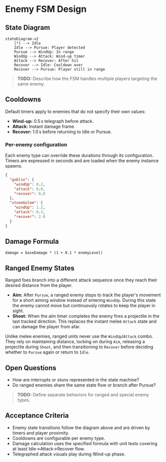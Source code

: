 # Enemy FSM Design

## State Diagram
```mermaid
stateDiagram-v2
    [*] --> Idle
    Idle --> Pursue: Player detected
    Pursue --> WindUp: In range
    WindUp --> Attack: Wind-up timer
    Attack --> Recover: After hit
    Recover --> Idle: Cooldown over
    Recover --> Pursue: Player still in range
```

> **TODO:** Describe how the FSM handles multiple players targeting the same enemy.

## Cooldowns
Default timers apply to enemies that do not specify their own values:

- **Wind-up:** 0.5 s telegraph before attack.
- **Attack:** Instant damage frame.
- **Recover:** 1.0 s before returning to Idle or Pursue.

### Per-enemy configuration
Each enemy type can override these durations through its configuration. Timers
are expressed in seconds and are loaded when the enemy instance spawns.

```json
{
  "goblin": {
    "windUp": 0.2,
    "attack": 0.0,
    "recover": 0.8
  },
  "stoneGolem": {
    "windUp": 1.2,
    "attack": 0.3,
    "recover": 2.0
  }
}
```

## Damage Formula
`damage = baseDamage * (1 + 0.1 * enemyLevel)`

## Ranged Enemy States
Ranged foes branch into a different attack sequence once they reach
their desired distance from the player.

- **Aim:** After `Pursue`, a ranged enemy stops to track the player's
  movement for a short aiming window instead of entering `WindUp`. During
  this state the enemy cannot move but continuously rotates to keep the
  player in sight.
- **Shoot:** When the aim timer completes the enemy fires a projectile in
  the last tracked direction. This replaces the instant melee `Attack`
  state and can damage the player from afar.

Unlike melee enemies, ranged units never use the `WindUp`/`Attack`
combo. They rely on maintaining distance, locking on during `Aim`,
releasing a projectile during `Shoot`, and then transitioning to
`Recover` before deciding whether to `Pursue` again or return to
`Idle`.

## Open Questions
- How are interrupts or stuns represented in the state machine?
- Do ranged enemies share the same state flow or branch after Pursue?
> **TODO:** Define separate behaviors for ranged and special enemy types.

## Acceptance Criteria
- Enemy state transitions follow the diagram above and are driven by timers and player proximity.
- Cooldowns are configurable per enemy type.
- Damage calculation uses the specified formula with unit tests covering at least Idle→Attack→Recover flow.
- Telegraphed attack visuals play during Wind-up phase.
